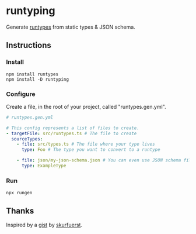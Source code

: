 # runtyping

Generate [runtypes](https://github.com/pelotom/runtypes) from static types & JSON schema.

## Instructions

### Install

```
npm install runtypes
npm install -D runtyping
```

### Configure

Create a file, in the root of your project, called "runtypes.gen.yml".

```yaml
# runtypes.gen.yml

# This config represents a list of files to create.
- targetFile: src/runtypes.ts # The file to create
  sourceTypes:
    - file: src/types.ts # The file where your type lives
      type: Foo # The type you want to convert to a runtype

    - file: json/my-json-schema.json # You can even use JSON schema files!!
      type: ExampleType
```

### Run

```
npx rungen
```

## Thanks

Inspired by a [gist](https://gist.github.com/skurfuerst/a07ab23c3e40a45f2268f7700ceeceaf) by [skurfuerst](https://gist.github.com/skurfuerst).
